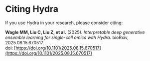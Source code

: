 # Citing Hydra

If you use Hydra in your research, please consider citing:

**Wagle MM, Liu C, Liu Z, et al.** (2025). *Interpretable deep generative ensemble learning for single-cell omics with Hydra*. bioRxiv, 2025.08.15.670517.  
doi: [https://doi.org/10.1101/2025.08.15.670517](https://doi.org/10.1101/2025.08.15.670517)
